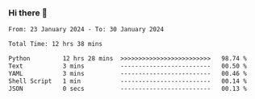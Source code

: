 ### Hi there 👋

<!--
**ututono/ututono** is a ✨ _special_ ✨ repository because its `README.md` (this file) appears on your GitHub profile.

Here are some ideas to get you started:

- 🔭 I’m currently working on ...
- 🌱 I’m currently learning ...
- 👯 I’m looking to collaborate on ...
- 🤔 I’m looking for help with ...
- 💬 Ask me about ...
- 📫 How to reach me: ...
- 😄 Pronouns: ...
- ⚡ Fun fact: ...
-->



<!--START_SECTION:waka-->

```txt
From: 23 January 2024 - To: 30 January 2024

Total Time: 12 hrs 38 mins

Python         12 hrs 28 mins  >>>>>>>>>>>>>>>>>>>>>>>>>   98.74 %
Text           3 mins          -------------------------   00.50 %
YAML           3 mins          -------------------------   00.46 %
Shell Script   1 min           -------------------------   00.14 %
JSON           0 secs          -------------------------   00.13 %
```

<!--END_SECTION:waka-->
